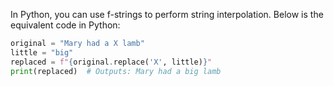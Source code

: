 In Python, you can use f-strings to perform string interpolation. Below is the equivalent code in Python:

```python
original = "Mary had a X lamb"
little = "big"
replaced = f"{original.replace('X', little)}"
print(replaced)  # Outputs: Mary had a big lamb
```

